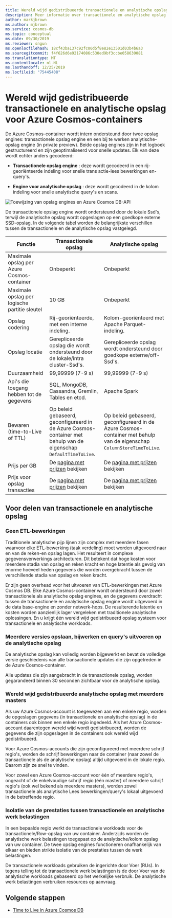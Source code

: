 ```yaml
---
title: Wereld wijd gedistribueerde transactionele en analytische opslag (in private preview) voor Azure Cosmos-containers
description: Meer informatie over transactionele en analytische opslag en hun configuratie opties voor Azure Cosmos-containers.
author: markjbrown
ms.author: mjbrown
ms.service: cosmos-db
ms.topic: conceptual
ms.date: 09/30/2019
ms.reviewer: sngun
ms.openlocfilehash: 18cf43ba137c92fc00d5f8e82e13501d03b4b6a3
ms.sourcegitcommit: f4f626d6e92174086c530ed9bf3ccbe058639081
ms.translationtype: MT
ms.contentlocale: nl-NL
ms.lasthandoff: 12/25/2019
ms.locfileid: "75445408"
---
```

# <a name="globally-distributed-transactional-and-analytical-storage-for-azure-cosmos-containers"></a>Wereld wijd gedistribueerde transactionele en analytische opslag voor Azure Cosmos-containers

De Azure Cosmos-container wordt intern ondersteund door twee opslag engines: transactionele opslag engine en een bij te werken analytische-opslag engine (in private preview). Beide opslag engines zijn in het logboek gestructureerd en zijn geoptimaliseerd voor snelle updates. Elk van deze wordt echter anders gecodeerd:

* **Transactionele opslag engine** : deze wordt gecodeerd in een rij-georiënteerde indeling voor snelle trans actie-lees bewerkingen en-query's.

* **Engine voor analytische opslag** : deze wordt gecodeerd in de kolom indeling voor snelle analytische query's en scans.

![Toewijzing van opslag engines en Azure Cosmos DB-API](./media/globally-distributed-transactional-analytical-storage/storage-engines-api-mapping.png)

De transactionele opslag engine wordt ondersteund door de lokale Ssd's, terwijl de analytische opslag wordt opgeslagen op een goedkope externe SSD-opslag. In de volgende tabel worden de belangrijkste verschillen tussen de transactionele en de analytische opslag vastgelegd.


|Functie  |Transactionele opslag  |Analytische opslag |
|---------|---------|---------|
|Maximale opslag per Azure Cosmos-container |   Onbeperkt      |    Onbeperkt     |
|Maximale opslag per logische partitie sleutel   |   10 GB      |   Onbeperkt      |
|Opslag codering  |   Rij-georiënteerde, met een interne indeling.   |   Kolom-georiënteerd met Apache Parquet-indeling. |
|Opslag locatie |   Gerepliceerde opslag die wordt ondersteund door de lokale/intra cluster-Ssd's. |  Gerepliceerde opslag wordt ondersteund door goedkope externe/off-Ssd's.       |
|Duurzaamheid  |    99,99999 (7-9 s)     |  99,99999 (7-9 s)       |
|Api's die toegang hebben tot de gegevens  |   SQL, MongoDB, Cassandra, Gremlin, Tables en etcd.       | Apache Spark         |
|Bewaren (time-to-Live of TTL)   |  Op beleid gebaseerd, geconfigureerd in de Azure Cosmos-container met behulp van de eigenschap `DefaultTimeToLive`.       |   Op beleid gebaseerd, geconfigureerd in de Azure Cosmos-container met behulp van de eigenschap `ColumnStoreTimeToLive`.      |
|Prijs per GB    |   De [pagina met prijzen](https://azure.microsoft.com/pricing/details/cosmos-db/) bekijken     |   De [pagina met prijzen](https://azure.microsoft.com/pricing/details/cosmos-db/) bekijken        |
|Prijs voor opslag transacties    |  De [pagina met prijzen](https://azure.microsoft.com/pricing/details/cosmos-db/) bekijken         |   De [pagina met prijzen](https://azure.microsoft.com/pricing/details/cosmos-db/) bekijken        |

## <a name="benefits-of-transactional-and-analytical-storage"></a>Voor delen van transactionele en analytische opslag

### <a name="no-etl-operations"></a>Geen ETL-bewerkingen

Traditionele analytische pijp lijnen zijn complex met meerdere fasen waarvoor elke ETL-bewerking (taak verdeling) moet worden uitgevoerd naar en van de reken-en opslag lagen. Het resulteert in complexe gegevensverwerkings architecturen. Dit betekent dat hoge kosten voor meerdere stadia van opslag en reken kracht en hoge latentie als gevolg van enorme hoeveel heden gegevens die worden overgebracht tussen de verschillende stadia van opslag en reken kracht.  

Er zijn geen overhead voor het uitvoeren van ETL-bewerkingen met Azure Cosmos DB. Elke Azure Cosmos-container wordt ondersteund door zowel transactionele als analytische opslag engines, en de gegevens overdracht tussen de transactionele en analytische opslag engine wordt uitgevoerd in de data base-engine en zonder netwerk-hops. De resulterende latentie en kosten worden aanzienlijk lager vergeleken met traditionele analytische oplossingen. En u krijgt één wereld wijd gedistribueerd opslag systeem voor transactionele en analytische workloads.  

### <a name="store-multiple-versions-update-and-query-the-analytical-storage"></a>Meerdere versies opslaan, bijwerken en query's uitvoeren op de analytische opslag

De analytische opslag kan volledig worden bijgewerkt en bevat de volledige versie geschiedenis van alle transactionele updates die zijn opgetreden in de Azure Cosmos-container.

Alle updates die zijn aangebracht in de transactionele opslag, worden gegarandeerd binnen 30 seconden zichtbaar voor de analytische opslag. 

### <a name="globally-distributed-multi-master-analytical-storage"></a>Wereld wijd gedistribueerde analytische opslag met meerdere masters

Als uw Azure Cosmos-account is toegewezen aan een enkele regio, worden de opgeslagen gegevens (in transactionele en analytische opslag) in de containers ook binnen een enkele regio ingedeeld. Als het Azure Cosmos-account daarentegen wereld wijd wordt gedistribueerd, worden de gegevens die zijn opgeslagen in de containers ook wereld wijd gedistribueerd.

Voor Azure Cosmos-accounts die zijn geconfigureerd met meerdere schrijf regio's, worden de schrijf bewerkingen naar de container (naar zowel de transactionele als de analytische opslag) altijd uitgevoerd in de lokale regio. Daarom zijn ze snel te vinden.

Voor zowel een Azure Cosmos-account voor één of meerdere regio's, ongeacht of de enkelvoudige schrijf regio (één master) of meerdere schrijf regio's (ook wel bekend als meerdere masters), worden zowel transactionele als analytische Lees bewerkingen/query's lokaal uitgevoerd in de betreffende regio.

### <a name="performance-isolation-between-transactional-and-analytical-workloads"></a>Isolatie van de prestaties tussen transactionele en analytische werk belastingen

In een bepaalde regio werkt de transactionele workloads voor de transactionele/Row-opslag van uw container. Anderzijds worden de analytische werk belastingen toegepast op de analytische/kolom opslag van uw container. De twee opslag engines functioneren onafhankelijk van elkaar en bieden strikte isolatie van de prestaties tussen de werk belastingen.

De transactionele workloads gebruiken de ingerichte door Voer (RUs). In tegens telling tot de transactionele werk belastingen is de door Voer van de analytische workloads gebaseerd op het werkelijke verbruik. De analytische werk belastingen verbruiken resources op aanvraag.

## <a name="next-steps"></a>Volgende stappen

* [Time to Live in Azure Cosmos DB](time-to-live.md)
